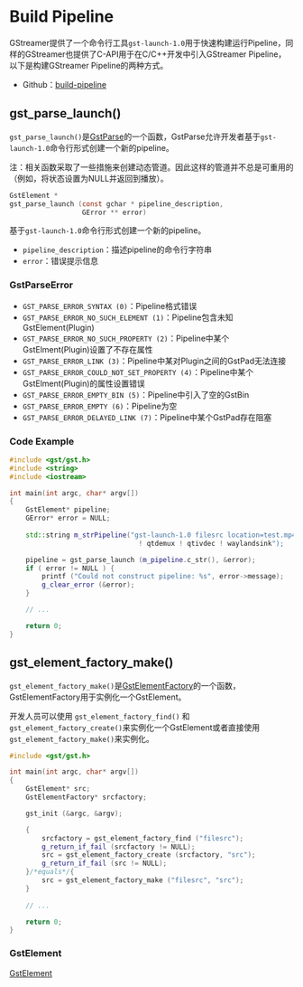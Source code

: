 # Build Pipeline

GStreamer提供了一个命令行工具`gst-launch-1.0`用于快速构建运行Pipeline，同样的GStreamer也提供了C-API用于在C/C++开发中引入GStreamer Pipeline，以下是构建GStreamer Pipeline的两种方式。

- Github：[build-pipeline](https://github.com/gesanqiu/gstreamer-example/tree/main/application_develop/build_pipeline)

## gst_parse_launch()

`gst_parse_launch()`是[GstParse](https://gstreamer.freedesktop.org/documentation/gstreamer/gstparse.html?gi-language=c#gstparse-page)的一个函数，GstParse允许开发者基于`gst-launch-1.0`命令行形式创建一个新的pipeline。

注：相关函数采取了一些措施来创建动态管道。因此这样的管道并不总是可重用的（例如，将状态设置为NULL并返回到播放）。

```c
GstElement *
gst_parse_launch (const gchar * pipeline_description,
                  GError ** error)
```

基于`gst-launch-1.0`命令行形式创建一个新的pipeline。

- `pipeline_description`：描述pipeline的命令行字符串
- `error`：错误提示信息

### GstParseError

- `GST_PARSE_ERROR_SYNTAX (0)`：Pipeline格式错误
- `GST_PARSE_ERROR_NO_SUCH_ELEMENT (1)`：Pipeline包含未知GstElement(Plugin)
- `GST_PARSE_ERROR_NO_SUCH_PROPERTY (2)`：Pipeline中某个GstElment(Plugin)设置了不存在属性
- `GST_PARSE_ERROR_LINK (3)`：Pipeline中某对Plugin之间的GstPad无法连接
- `GST_PARSE_ERROR_COULD_NOT_SET_PROPERTY (4)`：Pipeline中某个GstElment(Plugin)的属性设置错误
- `GST_PARSE_ERROR_EMPTY_BIN (5)`：Pipeline中引入了空的GstBin
- `GST_PARSE_ERROR_EMPTY (6)`：Pipeline为空
- `GST_PARSE_ERROR_DELAYED_LINK (7)`：Pipeline中某个GstPad存在阻塞

### Code Example

```c++
#include <gst/gst.h>
#include <string>
#include <iostream>

int main(int argc, char* argv[])
{
    GstElement* pipeline;
	GError* error = NULL;
    
    std::string m_strPipeline("gst-launch-1.0 filesrc location=test.mp4
                              	! qtdemux ! qtivdec ! waylandsink");

    pipeline = gst_parse_launch (m_pipeline.c_str(), &error);
    if ( error != NULL ) {
        printf ("Could not construct pipeline: %s", error->message);
        g_clear_error (&error);
    }

    // ...

    return 0;
}
```

## gst_element_factory_make()

`gst_element_factory_make()`是[GstElementFactory](https://gstreamer.freedesktop.org/documentation/gstreamer/gstelementfactory.html?gi-language=c#gstelementfactory-page)的一个函数，GstElementFactory用于实例化一个GstElement。

开发人员可以使用 `gst_element_factory_find()` 和`gst_element_factory_create()`来实例化一个GstElement或者直接使用`gst_element_factory_make()`来实例化。

```c++
#include <gst/gst.h>

int main(int argc, char* argv[])
{
    GstElement* src;
    GstElementFactory* srcfactory;

    gst_init (&argc, &argv);

    {
        srcfactory = gst_element_factory_find ("filesrc");
        g_return_if_fail (srcfactory != NULL);
        src = gst_element_factory_create (srcfactory, "src");
        g_return_if_fail (src != NULL);
    }/*equals*/{
        src = gst_element_factory_make ("filesrc", "src");
    }
    
    // ...

    return 0;
}
```

### GstElement

[GstElement](https://gstreamer.freedesktop.org/documentation/gstreamer/gstelement.html?gi-language=c#gstelement-page)

